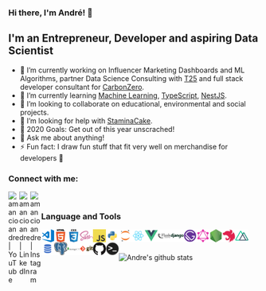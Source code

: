 ### Hi there, I'm André! 👋

## I'm an Entrepreneur, Developer and aspiring Data Scientist
- 🔭 I’m currently working on Influencer Marketing Dashboards and ML Algorithms, partner Data Science Consulting with [T25][t25] and full stack developer consultant for [CarbonZero][carbonzero].
- 🌱 I’m currently learning [Machine Learning][machine-learning], [TypeScript][typescript], [NestJS][nestjs].
- 👯 I’m looking to collaborate on educational, environmental and social projects.
- 🤔 I’m looking for help with [StaminaCake][staminacake].
- :goal_net: 2020 Goals: Get out of this year unscrached!
- 💬 Ask me about anything!
- ⚡ Fun fact: I draw fun stuff that fit very well on merchandise for developers :eyes:

### Connect with me:
[<img align="left" alt="amancioandre | YouTube" width="22px" src="https://cdn.jsdelivr.net/npm/simple-icons@v3/icons/medium.svg" />][staminacake]
[<img align="left" alt="amancioandre | LinkedIn" width="22px" src="https://cdn.jsdelivr.net/npm/simple-icons@v3/icons/linkedin.svg" />][linkedin]
[<img align="left" alt="amancioandre | Instagram" width="22px" src="https://cdn.jsdelivr.net/npm/simple-icons@v3/icons/instagram.svg" />][instagram]

<br />

### Language and Tools

<img align="left" alt="Visual Studio Code" width="26px" src="https://raw.githubusercontent.com/github/explore/80688e429a7d4ef2fca1e82350fe8e3517d3494d/topics/visual-studio-code/visual-studio-code.png" />
<img align="left" alt="HTML5" width="26px" src="https://raw.githubusercontent.com/github/explore/80688e429a7d4ef2fca1e82350fe8e3517d3494d/topics/html/html.png" />
<img align="left" alt="CSS3" width="26px" src="https://raw.githubusercontent.com/github/explore/80688e429a7d4ef2fca1e82350fe8e3517d3494d/topics/css/css.png" />
<img align="left" alt="Sass" width="26px" src="https://raw.githubusercontent.com/github/explore/80688e429a7d4ef2fca1e82350fe8e3517d3494d/topics/sass/sass.png" />
<img align="left" alt="JavaScript" width="26px" src="https://raw.githubusercontent.com/github/explore/80688e429a7d4ef2fca1e82350fe8e3517d3494d/topics/javascript/javascript.png" />
<img align="left" alt="Python" width="26px" src="https://raw.githubusercontent.com/github/explore/80688e429a7d4ef2fca1e82350fe8e3517d3494d/topics/python/python.png" />
<img align="left" alt="Ipython" width="26px" src="https://raw.githubusercontent.com/github/explore/80688e429a7d4ef2fca1e82350fe8e3517d3494d/topics/jupyter-notebook/jupyter-notebook.png" />
<img align="left" alt="React" width="26px" src="https://raw.githubusercontent.com/github/explore/80688e429a7d4ef2fca1e82350fe8e3517d3494d/topics/react/react.png" />
<img align="left" alt="Vue" width="26px" src="https://raw.githubusercontent.com/github/explore/80688e429a7d4ef2fca1e82350fe8e3517d3494d/topics/vue/vue.png" />
<img align="left" alt="Flask" width="26px" src="https://raw.githubusercontent.com/github/explore/80688e429a7d4ef2fca1e82350fe8e3517d3494d/topics/flask/flask.png" />
<img align="left" alt="Django" width="26px" src="https://raw.githubusercontent.com/github/explore/80688e429a7d4ef2fca1e82350fe8e3517d3494d/topics/django/django.png" />
<img align="left" alt="Gatsby" width="26px" src="https://raw.githubusercontent.com/github/explore/e94815998e4e0713912fed477a1f346ec04c3da2/topics/gatsby/gatsby.png" />
<img align="left" alt="GraphQL" width="26px" src="https://raw.githubusercontent.com/github/explore/80688e429a7d4ef2fca1e82350fe8e3517d3494d/topics/graphql/graphql.png" />
<img align="left" alt="Node.js" width="26px" src="https://raw.githubusercontent.com/github/explore/80688e429a7d4ef2fca1e82350fe8e3517d3494d/topics/nodejs/nodejs.png" />
<img align="left" alt="NestJS" width="26px" src="https://github.com/github/explore/blob/master/topics/nestjs/nestjs.png?raw=true" />
<img align="left" alt="Nuxt" width="26px" src="https://github.com/github/explore/blob/master/topics/nuxt/nuxt.png?raw=true" />
<!-- <img align="left" alt="Deno" width="26px" src="https://raw.githubusercontent.com/github/explore/361e2821e2dea67711cde99c9c40ed357061cf27/topics/deno/deno.png" /> -->
<img align="left" alt="SQL" width="26px" src="https://raw.githubusercontent.com/github/explore/80688e429a7d4ef2fca1e82350fe8e3517d3494d/topics/sql/sql.png" />
<img align="left" alt="PostgreSQL" width="26px" src="https://raw.githubusercontent.com/github/explore/80688e429a7d4ef2fca1e82350fe8e3517d3494d/topics/postgresql/postgresql.png" />
<img align="left" alt="MongoDB" width="26px" src="https://raw.githubusercontent.com/github/explore/80688e429a7d4ef2fca1e82350fe8e3517d3494d/topics/mongodb/mongodb.png" />
<img align="left" alt="Git" width="26px" src="https://raw.githubusercontent.com/github/explore/80688e429a7d4ef2fca1e82350fe8e3517d3494d/topics/git/git.png" />
<img align="left" alt="GitHub" width="26px" src="https://raw.githubusercontent.com/github/explore/78df643247d429f6cc873026c0622819ad797942/topics/github/github.png" />
<img align="left" alt="Terminal" width="26px" src="https://raw.githubusercontent.com/github/explore/80688e429a7d4ef2fca1e82350fe8e3517d3494d/topics/terminal/terminal.png" />

<br />
<br />

![Andre's github stats](https://github-readme-stats.vercel.app/api?username=amancioandre&count_private=true&show_icons=true&theme=dracula)

[t25]: https://www.t25.com.br
[carbonzero]: https://www.carbonzero.events
[machine-learning]: https://en.wikipedia.org/wiki/Machine_learning
[typescript]: https://www.typescriptlang.org/
[nestjs]: https://nestjs.com/
[staminacake]: https://medium.com/staminacake
[linkedin]: https://www.linkedin.com/in/amancioandre/
[instagram]: https://www.instagram.com/andre_amoraes/
